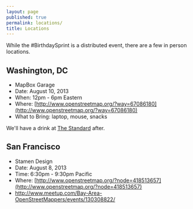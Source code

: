 ```yaml
---
layout: page
published: true
permalink: locations/
title: Locations
---
```


While the #BirthdaySprint is a distributed event, there are a few in person locations. 


## Washington, DC

* MapBox Garage
* Date: August 10, 2013
* When: 12pm - 6pm Eastern
* Where: [http://www.openstreetmap.org/?way=67086180](http://www.openstreetmap.org/?way=67086180)
* What to Bring: laptop, mouse, snacks

We'll have a drink at [The Standard](http://www.openstreetmap.org/?way=48112052) after.

## San Francisco

* Stamen Design
* Date: August 8, 2013
* Time: 6:30pm - 9:30pm Pacific
* Where: [http://www.openstreetmap.org/?node=418513657](http://www.openstreetmap.org/?node=418513657)
* http://www.meetup.com/Bay-Area-OpenStreetMappers/events/130308822/
